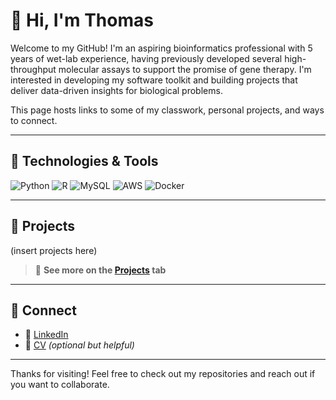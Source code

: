 # 👋 Hi, I'm Thomas

Welcome to my GitHub! I'm an aspiring bioinformatics professional with 5 years of wet-lab experience, having previously developed several high-throughput molecular assays to support the promise of gene therapy. I'm interested in developing my software toolkit and building projects that deliver data-driven insights for biological problems.

This page hosts links to some of my classwork, personal projects, and ways to connect.

---

## 🔧 Technologies & Tools

![Python](https://img.shields.io/badge/-Python-3776AB?style=flat-square&logo=python&logoColor=white)
![R](https://img.shields.io/badge/-R-276DC3?style=flat-square&logo=r&logoColor=white)
![MySQL](https://img.shields.io/badge/-MySQL-4479A1?style=flat-square&logo=mysql&logoColor=white)
![AWS](https://img.shields.io/badge/-AWS-232F3E?style=flat-square&logo=amazon-aws&logoColor=white)
![Docker](https://img.shields.io/badge/-Docker-2496ED?style=flat-square&logo=docker&logoColor=white)

---

## 🚀 Projects

(insert projects here)

> 🔗 **See more on the [Projects](https://github.com/yourusername?tab=repositories) tab**

---

## 📱 Connect

- 💼 [LinkedIn](https://linkedin.com/in/thomasfaria)
- 📝 [CV](https://yourresume.link) _(optional but helpful)_

---

Thanks for visiting! Feel free to check out my repositories and reach out if you want to collaborate.